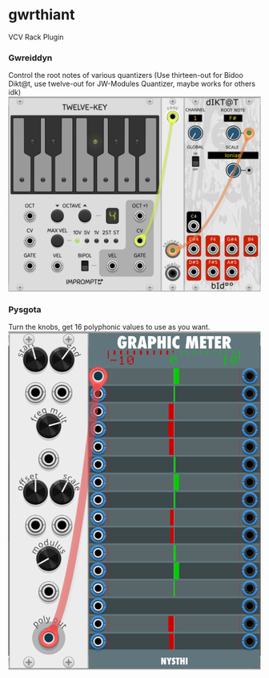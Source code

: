 # gwrthiant
VCV Rack Plugin

### Gwreiddyn
Control the root notes of various quantizers (Use thirteen-out for Bidoo Dikt@t, use twelve-out for JW-Modules Quantizer, maybe works for others idk)
![gwreiddyn](https://github.com/dustractor/gwrthiant/blob/main/img/gwreiddyn.png)

### Pysgota
Turn the knobs, get 16 polyphonic values to use as you want.
![pysgota](https://github.com/dustractor/gwrthiant/blob/main/img/pysgota.png)
